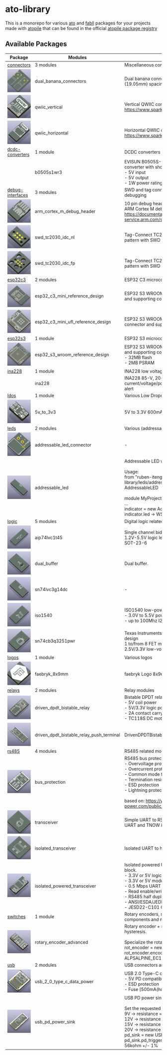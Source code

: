 <!-- This document is autogenerated - Do not edit manually!! -->

# ato-library

This is a monorepo for various [ato](https://docs.atopile.io) and [fabll](https://docs.atopile.io/atopile/guides/faebryk) packages for your projects made with [atopile](https://www.github.com/atopile/atopile) that can be found in the official [atopile package registry](https://packages.atopile.io/)

## Available Packages

| Package | Modules | Description | Version |
|---------|---------|-------------|---------|
| [connectors](packages/connectors/README.md) | 3 modules | Miscellaneous connectors | 0.1.0 |
| ![dual_banana_connectors](https://github.com/ruben-iteng/ato-library/raw/main/packages/connectors/assets/dual_banana_connectors.png) | dual_banana_connectors | Dual banana connectors (Red and Black) with 3/4\" (19.05mm) spacing. | |
| ![qwiic_vertical](https://github.com/ruben-iteng/ato-library/raw/main/packages/connectors/assets/qwiic_vertical.png) | qwiic_vertical | Vertical QWIIC connector<br>    https://www.sparkfun.com/qwiic | |
| ![qwiic_horizontal](https://github.com/ruben-iteng/ato-library/raw/main/packages/connectors/assets/qwiic_horizontal.png) | qwiic_horizontal | Horizontal QWIIC connector<br>    https://www.sparkfun.com/qwiic | |
| [dcdc-converters](packages/dcdc-converters/README.md) | 1 module | DCDC converters | 0.2.0 |
|  | b0505s1wr3 | EVISUN B0505S-1WR3 5V to 5V isolated DCDC converter with shortcircuit protection<br>    - 5V input<br>    - 5V output<br>    - 1W power rating | |
| [debug-interfaces](packages/debug-interfaces/README.md) | 3 modules | SWD and tag connect headers for programming and debugging | 0.1.2 |
| ![arm_cortex_m_debug_header](https://github.com/ruben-iteng/ato-library/raw/main/packages/debug-interfaces/assets/arm_cortex_m_debug_header.png) | arm_cortex_m_debug_header | 10 pin debug header with SWD pinout according to ARM Cortex M debug specification<br>    https://documentation-service.arm.com/static/5fce6c49e167456a35b36af1 | |
| ![swd_tc2030_idc_nl](https://github.com/ruben-iteng/ato-library/raw/main/packages/debug-interfaces/assets/swd_tc2030_idc_nl.png) | swd_tc2030_idc_nl | Tag-Connect TC2030-IDC-NL (6-pin) landing pattern with SWD pinout | |
| ![swd_tc2030_idc_fp](https://github.com/ruben-iteng/ato-library/raw/main/packages/debug-interfaces/assets/swd_tc2030_idc_fp.png) | swd_tc2030_idc_fp | Tag-Connect TC2030-IDC-FP (6-pin) landing pattern with SWD pinout | |
| [esp32c3](packages/esp32c3/README.md) | 2 modules | ESP32 C3 microcontroller | 0.1.0 |
| ![esp32_c3_mini_reference_design](https://github.com/ruben-iteng/ato-library/raw/main/packages/esp32c3/assets/esp32_c3_mini_reference_design.png) | esp32_c3_mini_reference_design | ESP32 S3 WROOM-1 module with build-in antenna and supporting components | |
| ![esp32_c3_mini_ufl_reference_design](https://github.com/ruben-iteng/ato-library/raw/main/packages/esp32c3/assets/esp32_c3_mini_ufl_reference_design.png) | esp32_c3_mini_ufl_reference_design | ESP32 S3 WROOM-1 module with u.fl antenna connector and supporting components | |
| [esp32s3](packages/esp32s3/README.md) | 1 module | ESP32 S3 microcontroller | 0.1.3 |
| ![esp32_s3_wroom_reference_design](https://github.com/ruben-iteng/ato-library/raw/main/packages/esp32s3/assets/esp32_s3_wroom_reference_design.png) | esp32_s3_wroom_reference_design | ESP32 S3 WROOM-1 module with build-in antenna and supporting components<br>    - 32MB flash<br>    - 2MB PSRAM | |
| [ina228](packages/ina228/README.md) | 1 module | INA228 low voltage power monitor with I2C interface | 0.2.0 |
|  | ina228 | INA228 85-V, 20-bit, ultra-precise, I2C output<br>    current/voltage/power/energy/charge monitor with alert | |
| [ldos](packages/ldos/README.md) | 1 module | Various Low Dropout Regulators (LDOs) | 0.2.0 |
| ![5v_to_3v3](https://github.com/ruben-iteng/ato-library/raw/main/packages/ldos/assets/5v_to_3v3.png) | 5v_to_3v3 | 5V to 3.3V 600mA (max 1100mA) LDO | |
| [leds](packages/leds/README.md) | 2 modules | Various (addressable) LED components and modules | 0.1.2 |
| ![addressable_led_connector](https://github.com/ruben-iteng/ato-library/raw/main/packages/leds/assets/addressable_led_connector.png) | addressable_led_connector | - | |
| ![addressable_led](https://github.com/ruben-iteng/ato-library/raw/main/packages/leds/assets/addressable_led.png) | addressable_led | Addressable LED with decoupling capacitors.<br><br>    Usage:<br>    from "ruben-iteng/ato-library/leds/addressable_leds.ato" import AddressableLED<br><br>    module MyProject:<br>        ...<br>        indicator = new AddressableLED<br>        indicator.led -> WS2812B_5050_Black | |
| [logic](packages/logic/README.md) | 5 modules | Digital logic related components and modules | 0.1.4 |
| ![aip74lvc1t45](https://github.com/ruben-iteng/ato-library/raw/main/packages/logic/assets/aip74lvc1t45.png) | aip74lvc1t45 | Single channel bidirectional buffer.<br>    1.2V-5.5V logic levels.<br>    SOT-23-6 | |
| ![dual_buffer](https://github.com/ruben-iteng/ato-library/raw/main/packages/logic/assets/dual_buffer.png) | dual_buffer | Dual buffer. | |
| ![sn74lvc3g14dc](https://github.com/ruben-iteng/ato-library/raw/main/packages/logic/assets/sn74lvc3g14dc.png) | sn74lvc3g14dc | - | |
| ![iso1540](https://github.com/ruben-iteng/ato-library/raw/main/packages/logic/assets/iso1540.png) | iso1540 | ISO1540 low-power bidirectional I2C isolators.<br>    - 3.0V to 5.5V power and signal levels<br>    - up to 100Mhz I2C | |
| ![sn74cb3q3251pwr](https://github.com/ruben-iteng/ato-library/raw/main/packages/logic/assets/sn74cb3q3251pwr.png) | sn74cb3q3251pwr | Texas Instruments SN74CB3Q3251PWR reference design<br>    1 to/from 8 FET multiplexer/demultiplexer<br>    2.5V/3.3V low-voltage high-bandwidth bus switch | |
| [logos](packages/logos/README.md) | 1 module | Various logos | 0.1.2 |
| ![faebryk_8x9mm](https://github.com/ruben-iteng/ato-library/raw/main/packages/logos/assets/faebryk_8x9mm.png) | faebryk_8x9mm | faebryk Logo 8x9mm | |
| [relays](packages/relays/README.md) | 2 modules | Relay modules | 0.1.2 |
| ![driven_dpdt_bistable_relay](https://github.com/ruben-iteng/ato-library/raw/main/packages/relays/assets/driven_dpdt_bistable_relay.png) | driven_dpdt_bistable_relay | Bistable DPDT relay with driver and indicator LEDs<br>    - 5V coil power<br>    - 5V/3.3V logic power<br>    - 2A contact carry current<br>    - TC118S DC motor driver (H-bridge) as relay driver | |
| ![driven_dpdt_bistable_relay_push_terminal](https://github.com/ruben-iteng/ato-library/raw/main/packages/relays/assets/driven_dpdt_bistable_relay_push_terminal.png) | driven_dpdt_bistable_relay_push_terminal | DrivenDPDTBistableRelay with push terminal | |
| [rs485](packages/rs485/README.md) | 4 modules | RS485 related modules | 0.1.4 |
| ![bus_protection](https://github.com/ruben-iteng/ato-library/raw/main/packages/rs485/assets/bus_protection.png) | bus_protection | RS485 bus protection.<br>    - Overvoltage protection<br>    - Overcurrent protection<br>    - Common mode filter<br>    - Termination resistor<br>    - ESD protection<br>    - Lightning protection<br><br>    based on: https://www.mornsun-power.com/public/uploads/pdf/TD(H)541S485H.pdf | |
| ![transceiver](https://github.com/ruben-iteng/ato-library/raw/main/packages/rs485/assets/transceiver.png) | transceiver | Simple UART to RS485 converter.<br>    UART and TNOW interface in, RS485 interface out. | |
| ![isolated_transceiver](https://github.com/ruben-iteng/ato-library/raw/main/packages/rs485/assets/isolated_transceiver.png) | isolated_transceiver | Isolated UART to half duplex RS485 interface | |
| ![isolated_powered_transceiver](https://github.com/ruben-iteng/ato-library/raw/main/packages/rs485/assets/isolated_powered_transceiver.png) | isolated_powered_transceiver | Isolated powered UART to RS485 transceiver design block.<br>    - 3.3V or 5V logic power<br>    - 3.3V or 5V module power<br>    - 0.5 Mbps UART<br>    - Read enable/write enable input<br>    - RS485 half duplex<br>    - ANSI/ESDA/JEDEC JS-001 ESD protection<br>    - JESD22-C101 CDM protection | |
| [switches](packages/switches/README.md) | 1 module | Rotary encoders, switches, and other switch like components and modules | 0.1.2 |
| ![rotary_encoder_advanced](https://github.com/ruben-iteng/ato-library/raw/main/packages/switches/assets/rotary_encoder_advanced.png) | rotary_encoder_advanced | Rotary encoder + switchwith debouncing and hysteresis.<br><br>    Specialize the rotary encoder in your application:<br>    rot_encoder = new RotaryEncoderAdvanced<br>    rot_encoder.encoder -> ALPSALPINE_EC11E15244B2 | |
| [usb](packages/usb/README.md) | 2 modules | USB connectors and circuitry | 0.1.3 |
| ![usb_2_0_type_c_data_power](https://github.com/ruben-iteng/ato-library/raw/main/packages/usb/assets/usb_2_0_type_c_data_power.png) | usb_2_0_type_c_data_power | USB 2.0 Type-C connector<br>    - 5V PD compatible<br>    - ESD protection<br>    - Fuse [500mA(hold), 1A(trip)] | |
| ![usb_pd_power_sink](https://github.com/ruben-iteng/ato-library/raw/main/packages/usb/assets/usb_pd_power_sink.png) | usb_pd_power_sink | USB PD power sink with Type-C connector<br><br>    Set the requested PD voltages as follows:<br>    9V  -> resistance = 6.8kohm<br>    12V -> resistance = 24kohm<br>    15V -> resistance = 56kohm<br>    20V -> resistance = DNP<br>    pd_sink = new USBPDPowerSink<br>    pd_sink.pd_trigger.voltage_set_resistor.resistance = 56kohm +/- 1% | |
